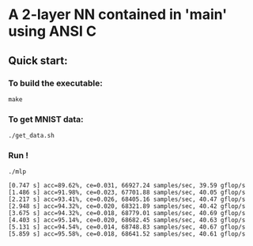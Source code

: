 # A 2-layer NN contained in 'main' using ANSI C

## Quick start:

### To build the executable:
```
make
```
### To get MNIST data:
```
./get_data.sh
```
### Run !
```
./mlp
```

```
[0.747 s] acc=89.62%, ce=0.031, 66927.24 samples/sec, 39.59 gflop/s
[1.486 s] acc=91.98%, ce=0.023, 67701.88 samples/sec, 40.05 gflop/s
[2.217 s] acc=93.41%, ce=0.026, 68405.16 samples/sec, 40.47 gflop/s
[2.948 s] acc=94.32%, ce=0.020, 68321.89 samples/sec, 40.42 gflop/s
[3.675 s] acc=94.32%, ce=0.018, 68779.01 samples/sec, 40.69 gflop/s
[4.403 s] acc=95.14%, ce=0.020, 68682.45 samples/sec, 40.63 gflop/s
[5.131 s] acc=94.54%, ce=0.014, 68748.83 samples/sec, 40.67 gflop/s
[5.859 s] acc=95.58%, ce=0.018, 68641.52 samples/sec, 40.61 gflop/s
```
